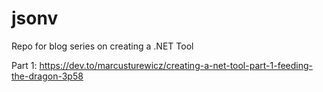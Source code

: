 # jsonv
Repo for blog series on creating a .NET Tool

Part 1: https://dev.to/marcusturewicz/creating-a-net-tool-part-1-feeding-the-dragon-3p58

